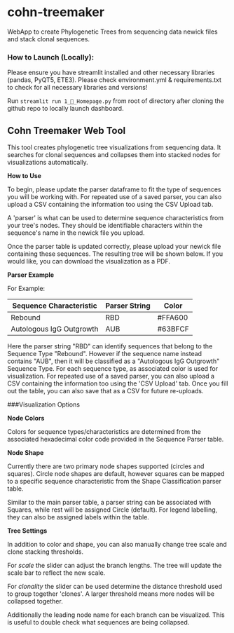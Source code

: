 # cohn-treemaker
WebApp to create Phylogenetic Trees from sequencing data newick files and stack clonal sequences.

### How to Launch (Locally):

Please ensure you have streamlit installed and other necessary libraries (pandas, PyQT5, ETE3). Please check environment.yml & requirements.txt to check for all necessary libraries and versions!

Run `streamlit run 1_🐨_Homepage.py` from root of directory after cloning the github repo to locally launch dashboard.

## Cohn Treemaker Web Tool

This tool creates phylogenetic tree visualizations from sequencing data. It searches for clonal sequences and collapses them into stacked nodes for visualizations automatically. 

**How to Use**

To begin, please update the parser dataframe to fit the type of sequences you will be working with. For repeated use of a saved parser, you can also upload a CSV containing the information too using the CSV Upload tab.

A 'parser' is what can be used to determine sequence characteristics from your tree's nodes. They should be identifiable characters within the sequence's name in the newick file you upload.

Once the parser table is updated correctly, please upload your newick file containing these sequences. The resulting tree will be shown below. If you would like, you can download the visualization as a PDF.

**Parser Example**

For Example:
    
| Sequence Characteristic    | Parser String | Color |
| -------- | ------- | ------- |
| Rebound  | RBD   |  #FFA600 |  
| Autologous IgG Outgrowth  | AUB   |  #63BFCF |

Here the parser string "RBD" can identify sequences that belong to the Sequence Type "Rebound".
However if the sequence name instead contains "AUB", then it will be classified as a
"Autologous IgG Outgrowth" Sequence Type. For each sequence type, as associated color is used for
visualization.
For repeated use of a saved parser, you can also upload a CSV containing the information too using the
'CSV Upload' tab. Once you fill out the table, you can also save that as a CSV for future re-uploads.

###Visualization Options

**Node Colors**

Colors for sequence types/characteristics are determined from the associated hexadecimal color code provided in the Sequence Parser table.

**Node Shape**

Currently there are two primary node shapes supported (circles and squares). Circle node shapes are default, however squares can be mapped to a specific sequence characteristic from the Shape Classification parser table. 

Similar to the main parser table, a parser string can be associated with Squares, while rest will be assigned Circle (default). For legend labelling, they can also be assigned labels within the table.

**Tree Settings**

In addition to color and shape, you can also manually change tree scale and clone stacking thresholds.

For *scale* the slider can adjust the branch lengths. The tree will update the scale bar to reflect the new scale.

For *clonality* the slider can be used determine the distance threshold used to group together 'clones'. A larger threshold means more nodes will be collapsed together.

Additionally the leading node name for each branch can be visualized. This is useful to double check what sequences are being collapsed. 